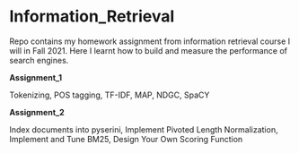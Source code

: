 # Information_Retrieval
Repo contains my homework assignment from information retrieval course I will in Fall 2021. Here I learnt how to build and measure the performance of search engines.


**Assignment_1**

Tokenizing, POS tagging, TF-IDF, MAP, NDGC, SpaCY


**Assignment_2**

Index documents into pyserini, Implement Pivoted Length Normalization, Implement and Tune BM25, Design Your Own Scoring Function
